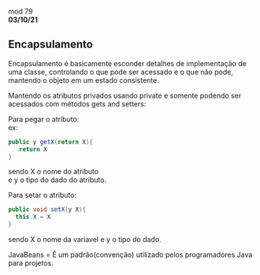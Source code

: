 mod 79 <br>
**03/10/21**

<h2>Encapsulamento</h2>

Encapsulamento é basicamente esconder detalhes de 
implementação de uma classe, controlando o que pode
ser acessado e o que não pode, mantendo o objeto em
um estado consistente. <br>
  
Mantendo os atributos privados usando private e somente
podendo ser acessados com métodos gets and setters: <br>

   Para pegar o atributo:<br>
ex:<br>
~~~java
public y getX(return X){
   return X
} 
~~~
sendo X o nome do atributo<br>
e y o tipo do dado do atributo.<br>

Para setar o atributo:<br>
~~~java
public void setX(y X){ 
  this.X = X 
} 
~~~
sendo X o nome da
variavel e y o tipo do dado.<br>

JavaBeans = É um padrão(convenção) utilizado pelos 
programadores Java para projetos.<br>
